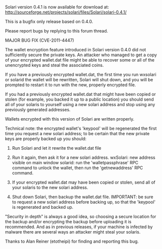 Solari version 0.4.1 is now available for download at:
http://sourceforge.net/projects/solari/files/Solari/solari-0.4.1/

This is a bugfix only release based on 0.4.0.

Please report bugs by replying to this forum thread.

MAJOR BUG FIX  (CVE-2011-4447)

The wallet encryption feature introduced in Solari version 0.4.0 did not sufficiently secure the private keys. An attacker who
managed to get a copy of your encrypted wallet.dat file might be able to recover some or all of the unencrypted keys and steal the
associated coins.

If you have a previously encrypted wallet.dat, the first time you run wxsolari or solarid the wallet will be rewritten, Solari will
shut down, and you will be prompted to restart it to run with the new, properly encrypted file.

If you had a previously encrypted wallet.dat that might have been copied or stolen (for example, you backed it up to a public
location) you should send all of your solaris to yourself using a new solari address and stop using any previously generated addresses.

Wallets encrypted with this version of Solari are written properly.

Technical note: the encrypted wallet's 'keypool' will be regenerated the first time you request a new solari address; to be certain that the
new private keys are properly backed up you should:

1. Run Solari and let it rewrite the wallet.dat file

2. Run it again, then ask it for a new solari address.
wxSolari: new address visible on main window
solarid: run the 'walletpassphrase' RPC command to unlock the wallet,  then run the 'getnewaddress' RPC command.

3. If your encrypted wallet.dat may have been copied or stolen, send all of your solaris to the new solari address.

4. Shut down Solari, then backup the wallet.dat file.
IMPORTANT: be sure to request a new solari address before backing up, so that the 'keypool' is regenerated and backed up.

"Security in depth" is always a good idea, so choosing a secure location for the backup and/or encrypting the backup before uploading it is recommended. And as in previous releases, if your machine is infected by malware there are several ways an attacker might steal your solaris.

Thanks to Alan Reiner (etotheipi) for finding and reporting this bug.
